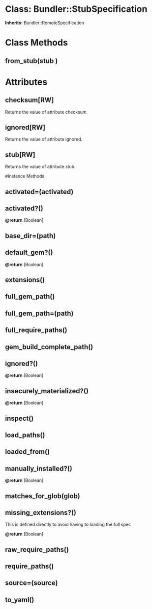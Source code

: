 # Class: Bundler::StubSpecification
**Inherits:** Bundler::RemoteSpecification
    



# Class Methods
## from_stub(stub ) [](#method-c-from_stub)
# Attributes
## checksum[RW] [](#attribute-i-checksum)
Returns the value of attribute checksum.

## ignored[RW] [](#attribute-i-ignored)
Returns the value of attribute ignored.

## stub[RW] [](#attribute-i-stub)
Returns the value of attribute stub.


#Instance Methods
## activated=(activated) [](#method-i-activated=)

## activated?() [](#method-i-activated?)

**@return** [Boolean] 

## base_dir=(path) [](#method-i-base_dir=)

## default_gem?() [](#method-i-default_gem?)

**@return** [Boolean] 

## extensions() [](#method-i-extensions)

## full_gem_path() [](#method-i-full_gem_path)

## full_gem_path=(path) [](#method-i-full_gem_path=)

## full_require_paths() [](#method-i-full_require_paths)

## gem_build_complete_path() [](#method-i-gem_build_complete_path)

## ignored?() [](#method-i-ignored?)

**@return** [Boolean] 

## insecurely_materialized?() [](#method-i-insecurely_materialized?)

**@return** [Boolean] 

## inspect() [](#method-i-inspect)

## load_paths() [](#method-i-load_paths)

## loaded_from() [](#method-i-loaded_from)

## manually_installed?() [](#method-i-manually_installed?)

**@return** [Boolean] 

## matches_for_glob(glob) [](#method-i-matches_for_glob)

## missing_extensions?() [](#method-i-missing_extensions?)
This is defined directly to avoid having to loading the full spec

**@return** [Boolean] 

## raw_require_paths() [](#method-i-raw_require_paths)

## require_paths() [](#method-i-require_paths)

## source=(source) [](#method-i-source=)

## to_yaml() [](#method-i-to_yaml)

